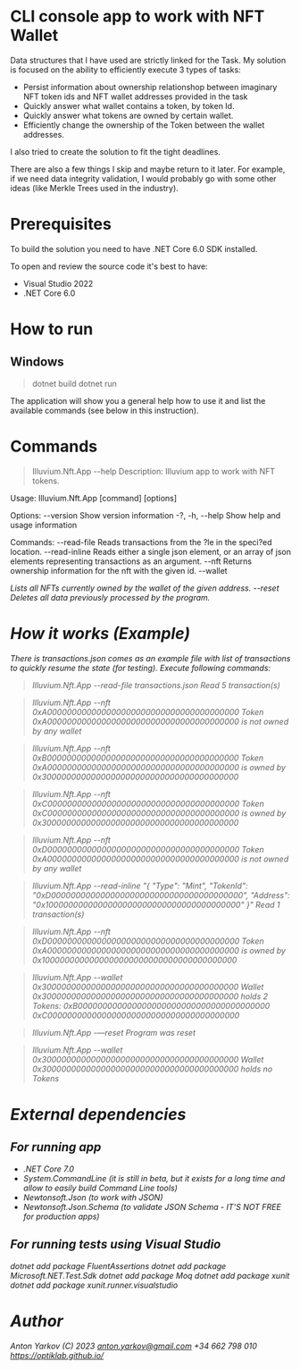 
# CLI console app to work with NFT Wallet

Data structures that I have used are strictly linked for the Task. My solution is focused on the ability to efficiently execute 3 types of tasks:
- Persist information about ownership relationshop between imaginary NFT token ids and NFT wallet addresses provided in the task
- Quickly answer what wallet contains a token, by token Id. 
- Quickly answer what tokens are owned by certain wallet.
- Efficiently change the ownership of the Token between the wallet addresses.

I also tried to create the solution to fit the tight deadlines.

There are also a few things I skip and maybe return to it later. For example, if we need data integrity validation, I would probably go with some other ideas (like Merkle Trees used in the industry).

# Prerequisites

To build the solution you need to have .NET Core 6.0 SDK installed.

To open and review the source code it's best to have:
- Visual Studio 2022
- .NET Core 6.0

# How to run

## Windows

>dotnet build
>dotnet run

The application will show you a general help how to use it and list the available commands (see below in this instruction).

# Commands

>Illuvium.Nft.App --help
Description:
  Illuvium app to work with NFT tokens.

Usage:
  Illuvium.Nft.App [command] [options]

Options:
  --version       Show version information
  -?, -h, --help  Show help and usage information

Commands:
  --read-file <file>    Reads transactions from the ?le in the speci?ed location.
  --read-inline <json>  Reads either a single json element, or an array of json elements representing transactions as an argument.
  --nft <tokenId>       Returns ownership information for the nft with the given id.
  --wallet <Address>    Lists all NFTs currently owned by the wallet of the given address.
  --reset               Deletes all data previously processed by the program.

# How it works (Example)

There is transactions.json comes as an example file with list of transactions to quickly resume the state (for testing). Execute following commands:

>Illuvium.Nft.App --read-file transactions.json 
Read 5 transaction(s) 

>Illuvium.Nft.App --nft 0xA000000000000000000000000000000000000000
Token 0xA000000000000000000000000000000000000000 is not owned by any wallet 

>Illuvium.Nft.App --nft 0xB000000000000000000000000000000000000000
Token 0xA000000000000000000000000000000000000000 is owned by 0x3000000000000000000000000000000000000000 

>Illuvium.Nft.App --nft 0xC000000000000000000000000000000000000000
Token 0xC000000000000000000000000000000000000000 is owned by 0x3000000000000000000000000000000000000000 

>Illuvium.Nft.App --nft 0xD000000000000000000000000000000000000000
Token 0xA000000000000000000000000000000000000000 is not owned by any wallet 

>Illuvium.Nft.App --read-inline  "{ \"Type\": \"Mint\", \"TokenId\": \"0xD000000000000000000000000000000000000000\", \"Address\": \"0x1000000000000000000000000000000000000000\" }"
Read 1 transaction(s) 

>Illuvium.Nft.App --nft 0xD000000000000000000000000000000000000000
Token 0xA000000000000000000000000000000000000000 is owned by 0x1000000000000000000000000000000000000000 

>Illuvium.Nft.App --wallet 0x3000000000000000000000000000000000000000
Wallet 0x3000000000000000000000000000000000000000 holds 2 Tokens: 
0xB000000000000000000000000000000000000000 
0xC000000000000000000000000000000000000000 

>Illuvium.Nft.App -—reset 
Program was reset 

>Illuvium.Nft.App --wallet 0x3000000000000000000000000000000000000000
Wallet 0x3000000000000000000000000000000000000000 holds no Tokens 

# External dependencies

## For running app

- .NET Core 7.0
- System.CommandLine (it is still in beta, but it exists for a long time and allow to easily build Command Line tools)
- Newtonsoft.Json (to work with JSON)
- Newtonsoft.Json.Schema (to validate JSON Schema - IT'S NOT FREE for production apps)

## For running tests using Visual Studio

dotnet add package FluentAssertions
dotnet add package Microsoft.NET.Test.Sdk
dotnet add package Moq
dotnet add package xunit
dotnet add package xunit.runner.visualstudio

# Author

Anton Yarkov (C) 2023
anton.yarkov@gmail.com
+34 662 798 010
https://optiklab.github.io/
